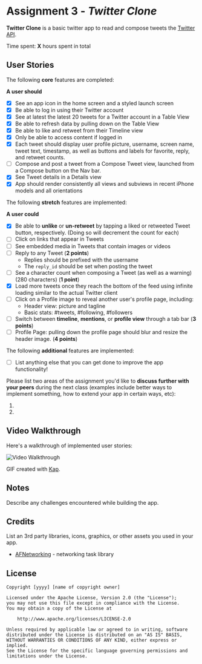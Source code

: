 # Assignment 3 - *Twitter Clone*

**Twitter Clone** is a basic twitter app to read and compose tweets the [Twitter API](https://apps.twitter.com/).

Time spent: **X** hours spent in total

## User Stories

The following **core** features are completed:

**A user should**

- [x] See an app icon in the home screen and a styled launch screen
- [x] Be able to log in using their Twitter account
- [x] See at latest the latest 20 tweets for a Twitter account in a Table View
- [x] Be able to refresh data by pulling down on the Table View
- [x] Be able to like and retweet from their Timeline view
- [x] Only be able to access content if logged in
- [x] Each tweet should display user profile picture, username, screen name, tweet text, timestamp, as well as buttons and labels for favorite, reply, and retweet counts.
- [ ] Compose and post a tweet from a Compose Tweet view, launched from a Compose button on the Nav bar.
- [x] See Tweet details in a Details view
- [x] App should render consistently all views and subviews in recent iPhone models and all orientations

The following **stretch** features are implemented:

**A user could**

- [x] Be able to **unlike** or **un-retweet** by tapping a liked or retweeted Tweet button, respectively. (Doing so will decrement the count for each)
- [ ] Click on links that appear in Tweets
- [ ] See embedded media in Tweets that contain images or videos
- [ ] Reply to any Tweet (**2 points**)
  - Replies should be prefixed with the username
  - The `reply_id` should be set when posting the tweet 
- [ ] See a character count when composing a Tweet (as well as a warning) (280 characters) (**1 point**)
- [x] Load more tweets once they reach the bottom of the feed using infinite loading similar to the actual Twitter client
- [ ] Click on a Profile image to reveal another user's profile page, including:
  - Header view: picture and tagline
  - Basic stats: #tweets, #following, #followers
- [ ] Switch between **timeline**, **mentions**, or **profile view** through a tab bar (**3 points**)
- [ ] Profile Page: pulling down the profile page should blur and resize the header image. (**4 points**)

The following **additional** features are implemented:

- [ ] List anything else that you can get done to improve the app functionality!

Please list two areas of the assignment you'd like to **discuss further with your peers** during the next class (examples include better ways to implement something, how to extend your app in certain ways, etc):

1.
2.

## Video Walkthrough

Here's a walkthrough of implemented user stories:

<img src='http://i.imgur.com/link/to/your/gif/file.gif' title='Video Walkthrough' width='' alt='Video Walkthrough' />

GIF created with [Kap](https://getkap.co/).

## Notes

Describe any challenges encountered while building the app.

## Credits

List an 3rd party libraries, icons, graphics, or other assets you used in your app.

- [AFNetworking](https://github.com/AFNetworking/AFNetworking) - networking task library

## License

    Copyright [yyyy] [name of copyright owner]

    Licensed under the Apache License, Version 2.0 (the "License");
    you may not use this file except in compliance with the License.
    You may obtain a copy of the License at

        http://www.apache.org/licenses/LICENSE-2.0

    Unless required by applicable law or agreed to in writing, software
    distributed under the License is distributed on an "AS IS" BASIS,
    WITHOUT WARRANTIES OR CONDITIONS OF ANY KIND, either express or implied.
    See the License for the specific language governing permissions and
    limitations under the License.
